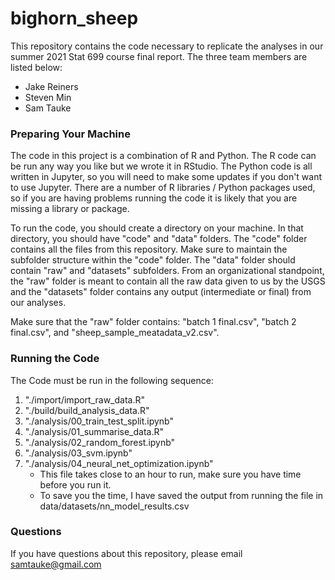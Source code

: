 # bighorn_sheep


This repository contains the code necessary to replicate the analyses in our summer 2021 Stat 699 course final report.  The three team members are listed below:
  - Jake Reiners
  - Steven Min
  - Sam Tauke


### Preparing Your Machine

The code in this project is a combination of R and Python.  The R code can be run any way you like but we wrote it in RStudio.  The Python code is all written in Jupyter, so you will need to make some updates if you don't want to use Jupyter.  There are a number of R libraries / Python packages used, so if you are having problems running the code it is likely that you are missing a library or package. 

To run the code, you should create a directory on your machine.  In that directory, you should have "code" and "data" folders.  The "code" folder contains all the files from this repository.  Make sure to maintain the subfolder structure within the "code" folder.  The "data" folder should contain "raw" and "datasets" subfolders.  From an organizational standpoint, the "raw" folder is meant to contain all the raw data given to us by the USGS and the "datasets" folder contains any output (intermediate or final) from our analyses.

Make sure that the "raw" folder contains: "batch 1 final.csv", "batch 2 final.csv", and "sheep_sample_meatadata_v2.csv". 

### Running the Code

The Code must be run in the following sequence:
  1. "./import/import_raw_data.R"
  2. "./build/build_analysis_data.R"
  3. "./analysis/00_train_test_split.ipynb"
  4. "./analysis/01_summarise_data.R"
  5. "./analysis/02_random_forest.ipynb"
  6. "./analysis/03_svm.ipynb"
  7. "./analysis/04_neural_net_optimization.ipynb"
      - This file takes close to an hour to run, make sure you have time before you run it.
      - To save you the time, I have saved the output from running the file in data/datasets/nn_model_results.csv



### Questions
If you have questions about this repository, please email samtauke@gmail.com
